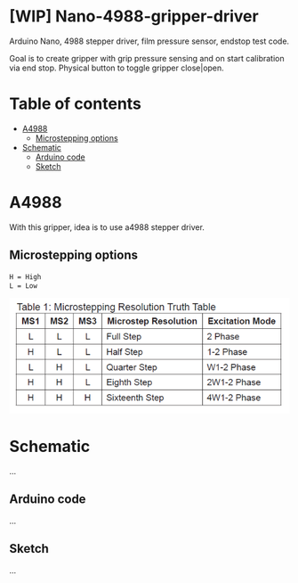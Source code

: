# [WIP] Nano-4988-gripper-driver
Arduino Nano, 4988 stepper driver, film pressure sensor, endstop test code.

Goal is to create gripper with grip pressure sensing and on start calibration via end stop. 
Physical button to toggle gripper close|open.



Table of contents
=================
* [A4988](#A4988)
    * [Microstepping options](#microstepping-options)
* [Schematic](#schematic)
    * [Arduino code](#arduino-code)
    * [Sketch](#sketch)
    


A4988
============
With this gripper, idea is to use a4988 stepper driver.


Microstepping options
-------

```
H = High
L = Low
```

![microstepping](./docs/microstepping.png)


Schematic
============
...


Arduino code
-------
...


Sketch
-------
...